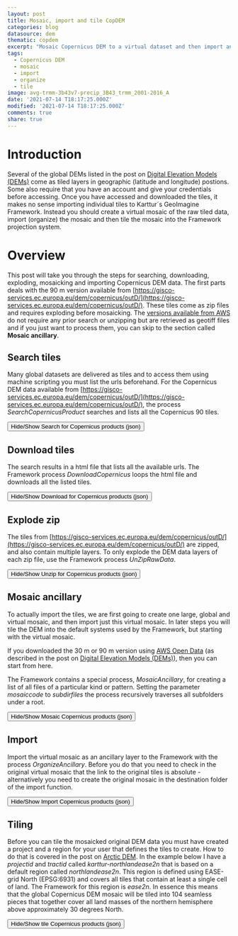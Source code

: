 ```yaml
---
layout: post
title: Mosaic, import and tile CopDEM
categories: blog
datasource: dem
thematic: copdem
excerpt: "Mosaic Copernicus DEM to a virtual dataset and then import and tile the virtual dataset"
tags:
  - Copernicus DEM
  - mosaic
  - import
  - organize
  - tile
image: avg-trmm-3b43v7-precip_3B43_trmm_2001-2016_A
date: '2021-07-14 T18:17:25.000Z'
modified: '2021-07-14 T18:17:25.000Z'
comments: true
share: true
---
```

<script src="https://karttur.github.io/common/assets/js/karttur/togglediv.js"></script>

# Introduction

Several of the global DEMs listed in the post on [Digital Elevation Models (DEMs)](../blog-global-dem) come as tiled layers in geographic (latitude and longitude) postions. Some also require that you have an account and give your credentials before accessing. Once you have accessed and downloaded the tiles, it makes no sense importing individual tiles to Karttur´s GeoImagine Framework. Instead you should create a virtual mosaic of the raw tiled data, import (organize) the mosaic and then tile the mosaic into the Framework projection system.

# Overview

This post will take you through the steps for searching, downloading, exploding,  mosaicking and importing Copernicus DEM data. The first parts deals with the 90 m version available from [https://gisco-services.ec.europa.eu/dem/copernicus/outD/](https://gisco-services.ec.europa.eu/dem/copernicus/outD/). These tiles come as zip files and requires exploding before mosaicking. The [versions available from AWS](https://registry.opendata.aws/copernicus-dem/) do not require any prior search or unzipping but are retrieved as geotiff files and if you just want to process them, you can skip to the section called **Mosaic ancillary**.

## Search tiles

Many global datasets are delivered as tiles and to access them using machine scripting you must list the urls beforehand. For the Copernicus DEM data available from [https://gisco-services.ec.europa.eu/dem/copernicus/outD/](https://gisco-services.ec.europa.eu/dem/copernicus/outD/), the process _SearchCopernicusProduct_ searches and lists all the Copernicus 90 tiles.

<button id= "togglesearch" onclick="hiddencode('searchdiv')">Hide/Show Search for Copernicus products (json)</button>
<div id="searchdiv" style="display:none">
{% capture text-capture %}
{% raw %}

```
{
  "userproject": {
    "userid": "karttur",
    "projectid": "karttur",
    "tractid": "karttur",
    "siteid": "*",
    "plotid": "*",
    "system": "system"
  },
  "period": {
    "timestep": "static"
  },
  "process": [
    {
      "processid": "SearchCopernicusProducts",
      "dsversion": "1.3",
      "parameters": {
        "remoteuser": "UserName",
        "product": "CopernicusDem90",
        "version": "",
        "serverurl": "https://gisco-services.ec.europa.eu"
      },
      "srcpath": {
        "volume": "karttur"
      },
      "dstpath": {
        "volume": "karttur"
      }
    }
  ]
}
```
{% endraw %}
{% endcapture %}
{% include widgets/toggle-code.html  toggle-text=text-capture  %}
</div>

## Download tiles

The search results in a <span class='file'>html</span> file that lists all the available urls. The Framework process _DownloadCopernicus_ loops the <span class='file'>html</span> file and downloads all the listed tiles.

<button id= "toggledownloadh" onclick="hiddencode('downloaddiv')">Hide/Show Download for Copernicus products (json)</button>
<div id="downloaddiv" style="display:none">
{% capture text-capture %}
{% raw %}
```
{
  "userproject": {
    "userid": "karttur",
    "projectid": "karttur",
    "tractid": "karttur",
    "siteid": "*",
    "plotid": "*",
    "system": "system"
  },
  "period": {
    "timestep": "static"
  },
  "process": [
    {
      "processid": "DownloadCopernicus",
      "dsversion": "1.3",
      "parameters": {
        "remoteuser": "Gumbricht",
        "product": "CopernicusDem90",
        "version": "",
        "doneserach": true,
        "serverurl": "https://gisco-services.ec.europa.eu"
      },
      "srcpath": {
        "volume": "karttur"
      },
      "dstpath": {
        "volume": "karttur"
      }
    }
  ]
}
```
{% endraw %}
{% endcapture %}
{% include widgets/toggle-code.html  toggle-text=text-capture  %}
</div>

## Explode zip

The tiles from [https://gisco-services.ec.europa.eu/dem/copernicus/outD/](https://gisco-services.ec.europa.eu/dem/copernicus/outD/) are zipped, and also contain multiple layers. To only explode the DEM data layers of each zip file, use the Framework process _UnZipRawData_.

<button id= "toggleunzip" onclick="hiddencode('unzipdiv')">Hide/Show Unzip for Copernicus products (json)</button>
<div id="unzipdiv" style="display:none">
{% capture text-capture %}
{% raw %}

```
{
  "userproject": {
    "userid": "karttur",
    "projectid": "karttur",
    "tractid": "karttur",
    "siteid": "*",
    "plotid": "*",
    "system": "ancillary"
  },
  "period": {
    "timestep": "static"
  },
  "process": [
    {
      "processid": "UnZipRawData",
      "dsversion": "1.3",
      "parameters": {
        "path": "/Volumes/Ancillary/DOWNLOADS/CopernicusDem90/CopernicusDem90-0.csv",
        "rootdir": "RAWAUXILIARY/CopernicusDem90",
        "srcsubdir": "",
        "dstsubdir": "DEM",
        "getlist": "csvfile-getpath1",
        "pattern": "DEM",
        "zipreplace": ".tif",
        "minlon": -180,
        "maxlon": 180,
        "minlat": -90,
        "maxlat": 90
      },
      "srcpath": {
        "volume": "Ancillary"
      },
      "dstpath": {
        "volume": "Ancillary"
      }
    }
  ]
}
```
{% endraw %}
{% endcapture %}
{% include widgets/toggle-code.html  toggle-text=text-capture  %}
</div>

## Mosaic ancillary

To actually import the tiles, we are first going to create one large, global and virtual mosaic, and then import just this virtual mosaic. In later steps you will tile the DEM into the default systems used by the Framework, but starting with the virtual mosaic.

If you downloaded the 30 m or 90 m version using [AWS Open Data](https://registry.opendata.aws/copernicus-dem/) (as described in the post on [Digital Elevation Models (DEMs)](../blog-global-dems)), then you can start from here.

The Framework contains a special process, _MosaicAncillary_, for creating a list of all files of a particular kind or pattern. Setting the parameter _mosaiccode_ to _subdirfiles_ the process recursively traverses all subfolders under a root.

<button id= "togglemosaic" onclick="hiddencode('mosaicdiv')">Hide/Show Mosaic Copernicus products (json)</button>
<div id="mosaicdiv" style="display:none">
{% capture text-capture %}
{% raw %}

```
{
  "userproject": {
    "userid": "karttur",
    "projectid": "karttur",
    "tractid": "karttur",
    "siteid": "*",
    "plotid": "*",
    "system": "ancillary"
  },
  "period": {
    "timestep": "static"
  },
  "process": [
    {
      "processid": "MosaicAncillary",
      "overwrite": false,
      "parameters": {
        "mosaiccode": "subdirfiles",
        "datadir": "RAWAUXILIARY/CopernicusDem90/DEM",
        "datafile": "CopernicusDem90_mosaic"
      },
      "srcpath": {
        "volume": "Ancillary",
        "hdr": "tif"
      },
      "dstpath": {
        "volume": "Ancillary",
        "hdr": "vrt"
      },
      "dstcomp": [
        {
          "copernicusdem90": {
            "source": "ESA",
            "product": "copernicusdem",
            "content": "dem",
            "layerid": "copernicusdem90",
            "prefix": "dem90",
            "suffix": "v01"
          }
        }
      ]
    }
  ]
}
```
{% endraw %}
{% endcapture %}
{% include widgets/toggle-code.html  toggle-text=text-capture  %}
</div>

## Import

Import the virtual mosaic as an ancillary layer to the Framework with the process _OrganizeAncillary_. Before you do that you need to check in the original virtual mosaic that the link to the original tiles is absolute - alternatively you need to create the original mosaic in the destination folder of the import function.

<button id= "toggleimport" onclick="hiddencode('importdiv')">Hide/Show Import Copernicus products (json)</button>
<div id="importdiv" style="display:none">
{% capture text-capture %}
{% raw %}
```
{
  "userproject": {
    "userid": "karttur",
    "projectid": "karttur",
    "tractid": "karttur",
    "siteid": "*",
    "plotid": "*",
    "system": "ancillary"
  },
  "period": {
    "timestep": "static"
  },
  "process": [
    {
      "processid": "OrganizeAncillary",
      "overwrite": false,
      "parameters": {
        "importcode": "vrt",
        "epsg": "4326",
        "orgid": "ESA",
        "dsname": "copem30",
        "dsversion": "1.0",
        "accessdate": "20210320",
        "regionid": "global",
        "regioncat": "global",
        "dataurl": "https://registry.opendata.aws/copernicus-dem/",
        "metaurl": "https://docs.sentinel-hub.com/api/latest/data/dem/",
        "title": "Copernicus DEM global 30 m",
        "label": "Copernicus DEM global 30 m"
      },
      "srcpath": {
        "volume": "Ancillary",
        "hdr": "vrt"
      },
      "dstpath": {
        "volume": "Ancillary",
        "hdr": "vrt"
      },
      "srcraw": [
        {
          "copdem30": {
            "datadir": "/Volumes/Ancillary/ancillary/ESA/region/dem/global/0/",
            "datafile": "dem_copdem_global_0_v01-full",
            "datalayer": "DEM",
            "title": "Copernicus DEM global 30 m",
            "label": "Copernicus DEM global 30 m"
          }
        }
      ],
      "dstcomp": [
        {
          "copdem30": {
            "source": "ESA",
            "product": "copdem",
            "content": "dem",
            "layerid": "copdem",
            "prefix": "dem",
            "suffix": "v01-30m",
            "scalefac": 1,
            "offsetadd": 0,
            "dataunit": "masl",
            "celltype": "Float32",
            "cellnull": -32767,
            "measure": "R",
            "masked": "N"
          }
        }
      ]
    }
  ]
}
```
{% endraw %}
{% endcapture %}
{% include widgets/toggle-code.html  toggle-text=text-capture  %}
</div>

## Tiling

Before you can tile the mosaicked original DEM data you must have created a project and a region for your user that defines the tiles to create. How to do that is covered in the post on [Arctic DEM](../blog-ArcticDem). In the example below I have a _projectid_ and _tractid_ called _karttur-northlandease2n_ that is based on a default region called _northlandease2n_. This region is defined using EASE-grid North (EPSG:6931) and covers all tiles that contain at least a single cell of land. The Framework for this region is _ease2n_. In essence this means that the global Copernicus DEM mosaic will be tiled into 104 seamless pieces that together cover all land masses of the northern hemisphere above approximately 30 degrees North.


<button id= "toggletiling" onclick="hiddencode('tilingdiv')">Hide/Show tile Copernicus products (json)</button>
<div id="tilingdiv" style="display:none">
{% capture text-capture %}
{% raw %}
```
{
  "userproject": {
    "userid": "karttur",
    "projectid": "karttur-northlandease2n",
    "tractid": "karttur-northlandease2n",
    "siteid": "*",
    "plotid": "*",
    "system": "ease2n"
  },
  "period": {
    "timestep": "static"
  },
  "process": [
    {
      "processid": "TileAncillaryRegion",
      "version": "1.3",
      "overwrite": false,
      "parameters": {
        "defregid": "global",
        "tr_xres": 90,
        "tr_yres": 90,
        "resample": "bilinear",
        "asscript": true
      },
      "srcpath": {
        "volume": "Ancillary",
        "hdr": "vrt"
      },
      "dstpath": {
        "volume": "Ancillary",
        "hdr": "tif"
      },
      "srccomp": [
        {
          "copdem90": {
            "source": "ESA",
            "product": "copdem",
            "content": "dem",
            "layerid": "copdem",
            "prefix": "dem",
            "suffix": "v01-90m",
            "cellnull": -32767
          }
        }
      ],
      "dstcopy": [
        {
          "copdem90": {
            "srccomp": "dem_copdem"
          }
        }
      ]
    }
  ]
}
```
{% endraw %}
{% endcapture %}
{% include widgets/toggle-code.html  toggle-text=text-capture  %}
</div>
